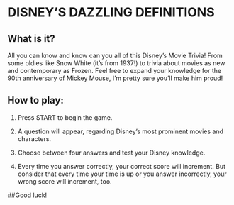 # **DISNEY’S DAZZLING DEFINITIONS**

## **What is it?**
All you can know and know can you all of this Disney’s Movie Trivia! From some oldies like Snow White (it’s from 1937!) to trivia about movies as new and contemporary as Frozen. Feel free to expand your knowledge for the 90th anniversary of Mickey Mouse, I’m pretty sure you’ll make him proud!

## **How to play:**
1. Press START to begin the game.

2. A question will appear, regarding Disney’s most prominent movies and characters.

3. Choose between four answers and test your Disney knowledge.

4. Every time you answer correctly, your correct score will increment. But consider that every time your time is up or you answer incorrectly, your wrong score will increment, too.

##Good luck!
